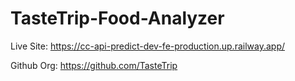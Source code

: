 # TasteTrip-Food-Analyzer

Live Site:
https://cc-api-predict-dev-fe-production.up.railway.app/

Github Org:
https://github.com/TasteTrip
